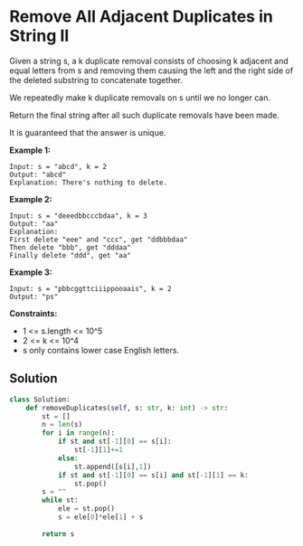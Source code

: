<h1>Remove All Adjacent Duplicates in String II</h1>

<p>
Given a string s, a k duplicate removal consists of choosing k adjacent and equal letters from s and removing them causing the left and the right side of the deleted substring to concatenate together.

We repeatedly make k duplicate removals on s until we no longer can.

Return the final string after all such duplicate removals have been made.

It is guaranteed that the answer is unique.

</p>

<b>Example 1:</b>

    Input: s = "abcd", k = 2
    Output: "abcd"
    Explanation: There's nothing to delete.
    
<b>Example 2:</b>

    Input: s = "deeedbbcccbdaa", k = 3
    Output: "aa"
    Explanation: 
    First delete "eee" and "ccc", get "ddbbbdaa"
    Then delete "bbb", get "dddaa"
    Finally delete "ddd", get "aa"
    
<b>Example 3:</b>

    Input: s = "pbbcggttciiippooaais", k = 2
    Output: "ps"

<b>Constraints:</b>

- 1 <= s.length <= 10^5
- 2 <= k <= 10^4
- s only contains lower case English letters.

<h2>Solution</h2>

```python
class Solution:
    def removeDuplicates(self, s: str, k: int) -> str:
        st = []
        n = len(s)
        for i in range(n):
            if st and st[-1][0] == s[i]:
                st[-1][1]+=1
            else:
                st.append([s[i],1])
            if st and st[-1][0] == s[i] and st[-1][1] == k:
                st.pop()
        s = ""
        while st:
            ele = st.pop()
            s = ele[0]*ele[1] + s
        
        return s
```
